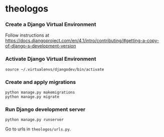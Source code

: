 # theologos

### Create a Django Virtual Environment
Follow instructions at https://docs.djangoproject.com/en/4.1/intro/contributing/#getting-a-copy-of-django-s-development-version

### Activate Django Virtual Environment
```
source ~/.virtualenvs/djangodev/bin/activate
```

### Create and apply migrations
```
python manage.py makemigrations
python manage.py migrate
```

### Run Django development server
```
python manage.py runserver
```
Go to urls in `theologos/urls.py`.
